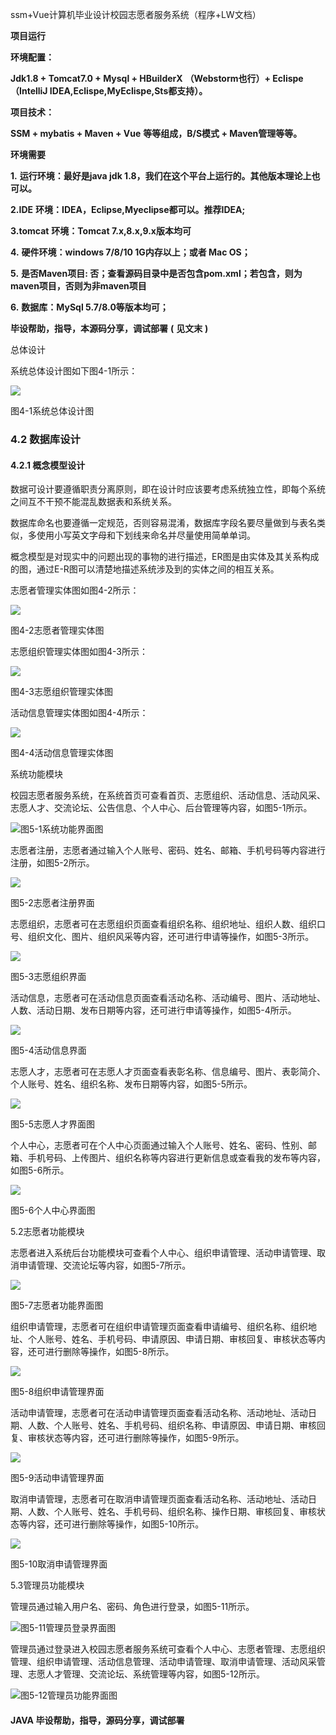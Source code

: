 ssm+Vue计算机毕业设计校园志愿者服务系统（程序+LW文档）

**项目运行**

**环境配置：**

**Jdk1.8 + Tomcat7.0 + Mysql + HBuilderX** **（Webstorm也行）+ Eclispe（IntelliJ
IDEA,Eclispe,MyEclispe,Sts都支持）。**

**项目技术：**

**SSM + mybatis + Maven + Vue** **等等组成，B/S模式 + Maven管理等等。**

**环境需要**

**1.** **运行环境：最好是java jdk 1.8，我们在这个平台上运行的。其他版本理论上也可以。**

**2.IDE** **环境：IDEA，Eclipse,Myeclipse都可以。推荐IDEA;**

**3.tomcat** **环境：Tomcat 7.x,8.x,9.x版本均可**

**4.** **硬件环境：windows 7/8/10 1G内存以上；或者 Mac OS；**

**5.** **是否Maven项目: 否；查看源码目录中是否包含pom.xml；若包含，则为maven项目，否则为非maven项目**

**6.** **数据库：MySql 5.7/8.0等版本均可；**

**毕设帮助，指导，本源码分享，调试部署** **(** **见文末** **)**

总体设计

系统总体设计图如下图4-1所示：

![](./res/cf4f54a1be7446c4b518cda76c764ccc.png)

图4-1系统总体设计图

### 4.2 数据库设计

#### 4.2.1 概念模型设计

数据可设计要遵循职责分离原则，即在设计时应该要考虑系统独立性，即每个系统之间互不干预不能混乱数据表和系统关系。

数据库命名也要遵循一定规范，否则容易混淆，数据库字段名要尽量做到与表名类似，多使用小写英文字母和下划线来命名并尽量使用简单单词。

概念模型是对现实中的问题出现的事物的进行描述，ER图是由实体及其关系构成的图，通过E-R图可以清楚地描述系统涉及到的实体之间的相互关系。

志愿者管理实体图如图4-2所示：

![](./res/d267d4828ea74c79a2272020608ac976.png)

图4-2志愿者管理实体图

志愿组织管理实体图如图4-3所示：

![](./res/478a22abde634b238e14b2ff5ea66f55.png)

图4-3志愿组织管理实体图

活动信息管理实体图如图4-4所示：

![](./res/5cc0638ef40542a98e6082c020de7387.png)

图4-4活动信息管理实体图

系统功能模块

校园志愿者服务系统，在系统首页可查看首页、志愿组织、活动信息、活动风采、志愿人才、交流论坛、公告信息、个人中心、后台管理等内容，如图5-1所示。

![](./res/e4a80a76854e4cf5aaf2bcd920263c8a.png)图5-1系统功能界面图

志愿者注册，志愿者通过输入个人账号、密码、姓名、邮箱、手机号码等内容进行注册，如图5-2所示。

![](./res/994c34a3b12c4b38a8b3fb6b1db18fc9.png)

图5-2志愿者注册界面

志愿组织，志愿者可在志愿组织页面查看组织名称、组织地址、组织人数、组织口号、组织文化、图片、组织风采等内容，还可进行申请等操作，如图5-3所示。

![](./res/ffcaaa181b574373998b24b91fcb7df0.png)

图5-3志愿组织界面

活动信息，志愿者可在活动信息页面查看活动名称、活动编号、图片、活动地址、人数、活动日期、发布日期等内容，还可进行申请等操作，如图5-4所示。

![](./res/c28e6ab62d034bb9b7564f9b8440053c.png)

图5-4活动信息界面

志愿人才，志愿者可在志愿人才页面查看表彰名称、信息编号、图片、表彰简介、个人账号、姓名、组织名称、发布日期等内容，如图5-5所示。

![](./res/1a8b5998a2b849fca15a1d72ad92bba1.png)

图5-5志愿人才界面图

个人中心，志愿者可在个人中心页面通过输入个人账号、姓名、密码、性别、邮箱、手机号码、上传图片、组织名称等内容进行更新信息或查看我的发布等内容，如图5-6所示。

![](./res/93fcfe8fc5144c429b3205f4549abd81.png)

图5-6个人中心界面图

5.2志愿者功能模块

志愿者进入系统后台功能模块可查看个人中心、组织申请管理、活动申请管理、取消申请管理、交流论坛等内容，如图5-7所示。

![](./res/fb92cea740c047d6a50b5228ab162141.png)

图5-7志愿者功能界面图

组织申请管理，志愿者可在组织申请管理页面查看申请编号、组织名称、组织地址、个人账号、姓名、手机号码、申请原因、申请日期、审核回复、审核状态等内容，还可进行删除等操作，如图5-8所示。

![](./res/73e9d693561c4239b592f1b3e629402a.png)

图5-8组织申请管理界面

活动申请管理，志愿者可在活动申请管理页面查看活动名称、活动地址、活动日期、人数、个人账号、姓名、手机号码、组织名称、申请原因、申请日期、审核回复、审核状态等内容，还可进行删除等操作，如图5-9所示。

![](./res/d33d5964d0184010afb3c294d90d2eae.png)

图5-9活动申请管理界面

取消申请管理，志愿者可在取消申请管理页面查看活动名称、活动地址、活动日期、人数、个人账号、姓名、手机号码、组织名称、操作日期、审核回复、审核状态等内容，还可进行删除等操作，如图5-10所示。

![](./res/ddb8264412584321ba93f134ab6dd613.png)

图5-10取消申请管理界面

5.3管理员功能模块

管理员通过输入用户名、密码、角色进行登录，如图5-11所示。

![](./res/8ae5da0b441243278c624b35ff007f5e.png)图5-11管理员登录界面图

管理员通过登录进入校园志愿者服务系统可查看个人中心、志愿者管理、志愿组织管理、组织申请管理、活动信息管理、活动申请管理、取消申请管理、活动风采管理、志愿人才管理、交流论坛、系统管理等内容，如图5-12所示。

![](./res/e6b37c36a549455e9a42fe639fe99520.png)图5-12管理员功能界面图

#### **JAVA** **毕设帮助，指导，源码分享，调试部署**

